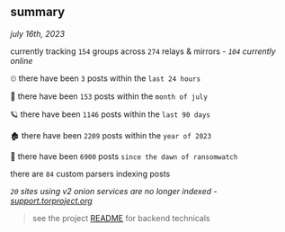 
## summary
_july 16th, 2023_

currently tracking `154` groups across `274` relays & mirrors - _`104` currently online_

⏲ there have been `3` posts within the `last 24 hours`

🦈 there have been `153` posts within the `month of july`

🪐 there have been `1146` posts within the `last 90 days`

🏚 there have been `2209` posts within the `year of 2023`

🦕 there have been `6900` posts `since the dawn of ransomwatch`

there are `84` custom parsers indexing posts

_`20` sites using v2 onion services are no longer indexed - [support.torproject.org](https://support.torproject.org/onionservices/v2-deprecation/)_

> see the project [README](https://github.com/joshhighet/ransomwatch#ransomwatch--) for backend technicals

